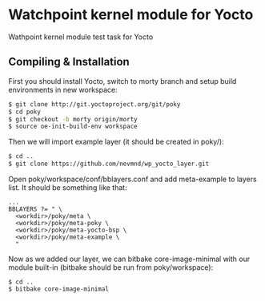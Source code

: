 Watchpoint kernel module for Yocto
========

Wathpoint kernel module test task for Yocto

## Compiling & Installation

First you should install Yocto, switch to morty branch and setup build environments in new workspace:

```bash
$ git clone http://git.yoctoproject.org/git/poky
$ cd poky
$ git checkout -b morty origin/morty
$ source oe-init-build-env workspace
```
Then we will import example layer (it should be created in poky/):
```bash
$ cd ..
$ git clone https://github.com/nevmnd/wp_yocto_layer.git
```
Open poky/workspace/conf/bblayers.conf and add meta-example to layers list. It should be something like that:
```
...
BBLAYERS ?= " \
  <workdir>/poky/meta \
  <workdir>/poky/meta-poky \
  <workdir>/poky/meta-yocto-bsp \
  <workdir>/poky/meta-example \
  "
  ```
Now as we added our layer, we can bitbake core-image-minimal with our module built-in (bitbake should be run from poky/workspace):
  ```
  $ cd ..
  $ bitbake core-image-minimal
  ```


